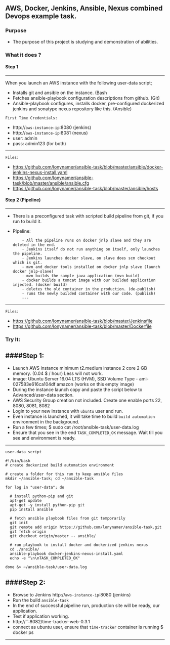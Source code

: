 ## AWS, Docker, Jenkins, Ansible, Nexus combined Devops example task.

### Purpose
- The purpose of this project is studying and demonstration of abilities.

### What it does ?
#### Step 1
---
When you launch an AWS instance with the following user-data script;
- Installs git and ansible on the instance. (Bash
- Fetches ansible-playbook configuration descriptions from github. (Git)
- Ansible-playbook configures, installs docker, pre-configured dockerized jenkins and sonatype nexus repository like this. (Ansible)

`First Time Credentials:`
- http://`aws-instance-ip`:8080  (jenkins)
- http://`aws-instance-ip`:8081  (nexus)
- user: admin
- pass: admin123  (for both)
---

`Files:`
- https://github.com/lonynamer/ansible-task/blob/master/ansible/docker-jenkins-nexus-install.yaml
- https://github.com/lonynamer/ansible-task/blob/master/ansible/ansible.cfg
- https://github.com/lonynamer/ansible-task/blob/master/ansible/hosts

#### Step 2 (Pipeline)
---
- There is a preconfigured task with scripted build pipeline from git, if you run to build it.
- Pipeline: 

          - All the pipeline runs on docker jnlp slave and they are deleted in the end.  
          - Jenkins itself do not run anything on itself, only launches the pipeline.
          - Jenkins launches docker slave, on slave does scm checkout which is git.
          - mvn and docker tools installed on docker jnlp slave (launch docker jnlp-slave)
          - mvn builds the sample java application (mvn build)
          - docker builds a tomcat image with our builded application injected. (docker build)
          - deletes the old container in the production. (de-publish)
          - runs the newly builded container with our code. (publish)
          ---
---

`Files:`
- https://github.com/lonynamer/ansible-task/blob/master/Jenkinsfile
- https://github.com/lonynamer/ansible-task/blob/master/Dockerfile


### Try It:
####Step 1:
---
- Launch AWS instance minimum t2.medium instance 2 core 2 GB memory. (0.04 $ / hour) Less will not work.
- image: Ubuntu Server 16.04 LTS (HVM), SSD Volume Type - ami-027583e616ca104df amazon (works on this empty image)
- During the instance launch copy and paste the script below to Advanced/user-data section.
- AWS Security Group creation not included. Create one enable ports 22, 8080, 8081, 8082 
- Login to your new instance with `ubuntu` user and run.
- Even instance is launched, it will take time to build `build automation` environment in the background.
- Run a few times;
$ sudo cat /root/ansible-task/user-data.log
- Ensure that you see in the end `TASK_COMPLETED_OK` message. Wait till you see and environment is ready.
---

`user-data script`
```
#!/bin/bash
# create dockerized build automation environment

# create a folder for this run to keep ansible files
mkdir ~/ansible-task; cd ~/ansible-task

for log in "user-data"; do

  # install python-pip and git
  apt-get update
  apt-get -y install python-pip git
  pip install ansible

  # fetch ansible playbook files from git temporarily
  git init
  git remote add origin https://github.com/lonynamer/ansible-task.git
  git fetch origin
  git checkout origin/master -- ansible/

  # run playbook to install docker and dockerized jenkins nexus
  cd ./ansible/
  ansible-playbook docker-jenkins-nexus-install.yaml
  echo -e "\n\nTASK_COMPLETED_OK"

done &> ~/ansible-task/user-data.log
```

####Step 2:
---
- Browse to Jenkins http://`aws-instance-ip`:8080  (jenkins)
- Run the build `ansible-task`
- In the end of successful pipeline run, production site will be ready, our application.
- Test if application working.
- http://``:8082/time-tracker-web-0.3.1
- connect as ubuntu user, ensure that `time-tracker` container is running
$ docker ps
---
